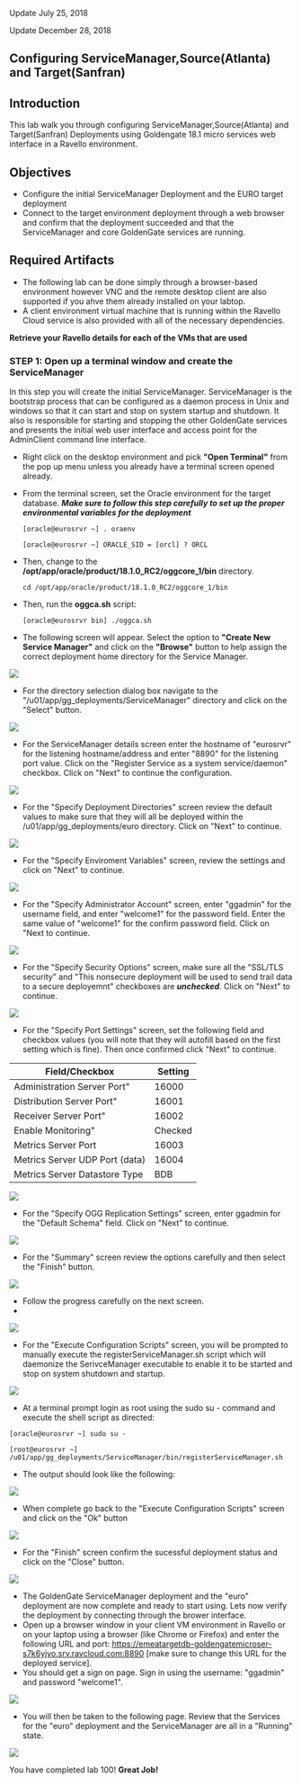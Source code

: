 Update July 25, 2018

Update December 28, 2018

## Configuring ServiceManager,Source(Atlanta) and Target(Sanfran)
## Introduction

This lab walk you through configuring ServiceManager,Source(Atlanta) and Target(Sanfran) Deployments using Goldengate 18.1 micro services web interface in a Ravello environment.

## Objectives

-	Configure the initial ServiceManager Deployment and the EURO target deployment
-	Connect to the target environment deployment through a web browser and confirm that the deployment succeeded and that the ServiceManager and core GoldenGate services are running.


## Required Artifacts

-   The following lab can be done simply through a browser-based environment however VNC and the remote desktop client are also supported if you ahve them already installed on your labtop.
-   A client environment virtual machine that is running within the Ravello Cloud service is also provided with all of the necessary dependencies.


**Retrieve your Ravello details for each of the VMs that are used**

### **STEP 1**: Open up a terminal window and create the ServiceManager

In this step you will create the initial ServiceManager. ServiceManager is the bootstrap process that can be configured as a daemon process in Unix and windows so that it can start and stop on system startup and shutdown.   It also is responsible for starting and stopping the other GoldenGate services and presents the initial web user interface and access point for the AdminClient command line interface.

-	Right click on the desktop environment and pick **"Open Terminal"** from the pop up menu unless you already have a terminal screen opened already.

-   From the terminal screen, set the Oracle environment for the target database.  ***Make sure to follow this step carefully to set up the proper environmental variables for the deployment***

		[oracle@eurosrvr ~] . oraenv

		[oracle@eurosrvr ~] ORACLE_SID = [orcl] ? ORCL

-   Then, change to the **/opt/app/oracle/product/18.1.0_RC2/oggcore_1/bin** directory.

		cd /opt/app/oracle/product/18.1.0_RC2/oggcore_1/bin

-   Then, run the **oggca.sh** script:

		[oracle@eurosrvr bin] ./oggca.sh

- The following screen will appear.   Select the option to **"Create New Service Manager"** and click on the **"Browse"** button to help assign the correct deployment home directory for the Service Manager.

![](images/100/image7.png)

- For the directory selection dialog box navigate to the "/u01/app/gg_deployments/ServiceManager" directory and click on the "Select" button.

![](images/100/image10.png)

- For the ServiceManager details screen enter the hostname of "eurosrvr" for the listening hostname/address and enter "8890" for the listening port value.  Click on the "Register Service as a system service/daemon" checkbox. Click on "Next" to continue the configuration.   

![](images/100/image9.png)

- For the "Specify Deployment Directories" screen review the default values to make sure that they will all be deployed within the /u01/app/gg_deployments/euro directory.  Click on "Next" to continue.

![](images/100/image13.png)

- For  the "Specify Enviroment Variables" screen, review the settings and click on "Next" to continue.  

![](images/100/image14.png)

- For the "Specify Administrator Account" screen, enter "ggadmin" for the username field, and enter "welcome1" for the password field.  Enter the same value of "welcome1" for the confirm password field.   Click on "Next
 to continue.

![](images/100/image15.png)

- For the "Specify Security Options" screen, make sure all the "SSL/TLS security" and "This nonsecure deployment will be used to send trail data to a secure deployemnt" checkboxes are ***unchecked***.  Click on "Next" to continue.

![](images/100/image16.png)

- For the "Specify Port Settings" screen, set the following field and checkbox values (you will note that they will autofill based on the first setting which is fine).   Then once confirmed click "Next" to continue.

| Field/Checkbox				|		Setting		|
|-------------------------------|-------------------|
|Administration Server Port"	| 	16000			|
|Distribution Server Port"		|	16001			|
|Receiver Server Port"			| 	16002			|
|Enable Monitoring"				| 	Checked			|
|Metrics Server Port			|	16003			|
|Metrics Server UDP Port (data) |   16004			|
|Metrics Server Datastore Type  |   BDB				|


![](images/100/image17.png)

- For the "Specify OGG Replication Settings" screen, enter ggadmin for the "Default Schema" field.  Click on "Next" to continue.
 
![](images/100/image18.png)

- For the "Summary" screen review the options carefully and then select the "Finish" button.

![](images/100/image19.png)

- Follow the progress carefully on the next screen.
- 
![](images/100/image20.png)

- For the "Execute Configuration Scripts" screen, you will be prompted to manually execute the registerServiceManager.sh script which will daemonize the SerivceManager executable to enable it to be started and stop on system shutdown and startup.

![](images/100/image21.png)

- At a terminal prompt login as root using the sudo su - command and execute the shell script as directed:

`[oracle@eurosrvr ~] sudo su -`

`[root@eurosrvr ~] /u01/app/gg_deployments/ServiceManager/bin/registerServiceManager.sh`

- The output should look like the following:

![](images/100/image22.png)

- When complete go back to the "Execute Configuration Scripts" screen and click on the "Ok" button

![](images/100/image21.png)

- For the "Finish" screen confirm the sucessful deployment status and click on the "Close" button.   

![](images/100/image23.png)

- The GoldenGate ServiceManager deployment and the "euro" deployment are now complete and ready to start using.   Lets now verify the deployment by connecting through the brower interface.  
- Open up a browser window in your client VM environment in Ravello or on your laptop using a browser (like Chrome or Firefox) and enter the following URL and port: https://emeatargetdb-goldengatemicroser-s7k6yjyo.srv.ravcloud.com:8890 [make sure to change this URL for the deployed service].  
- You should get a sign on page.   Sign in using the username: "ggadmin" and password "welcome1".

![](images/100/image24.png)

- You will then be taken to the following page.   Review that the Services for the "euro" deployment and the ServiceManager are all in a "Running" state. 

![](images/100/image25.png)

You have completed lab 100!   **Great Job!**